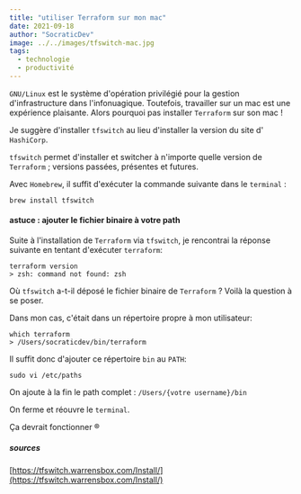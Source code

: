 ```yaml
---
title: "utiliser Terraform sur mon mac"
date: 2021-09-18
author: "SocraticDev"
image: ../../images/tfswitch-mac.jpg
tags:
  - technologie
  - productivité
---
```


`GNU/Linux` est le système d'opération privilégié pour la gestion d'infrastructure dans l'infonuagique. Toutefois, travailler sur un mac est une expérience plaisante. Alors pourquoi pas installer `Terraform` sur son mac !

Je suggère d'installer `tfswitch` au lieu d'installer la version du site d' `HashiCorp`.

`tfswitch` permet d'installer et switcher à n'importe quelle version de `Terraform` ; versions passées, présentes et futures.

Avec `Homebrew`, il suffit d'exécuter la commande suivante dans le `terminal` : 

```
brew install tfswitch
```

#### astuce : ajouter le fichier binaire à votre path
Suite à l'installation de `Terraform` via `tfswitch`, je rencontrai la réponse suivante en tentant d'exécuter `terraform`:
````
terraform version
> zsh: command not found: zsh
````

Où `tfswitch` a-t-il déposé le fichier binaire de `Terraform` ?  Voilà la question à se poser.

Dans mon cas, c'était dans un répertoire propre à mon utilisateur:
````
which terraform
> /Users/socraticdev/bin/terraform
````

Il suffit donc d'ajouter ce répertoire `bin` au `PATH`:

````
sudo vi /etc/paths
````

On ajoute à la fin le path complet : `/Users/{votre username}/bin`

On ferme et réouvre le `terminal`.

Ça devrait fonctionner ®️

##### sources

[https://tfswitch.warrensbox.com/Install/](https://tfswitch.warrensbox.com/Install/)